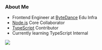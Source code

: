 ### About Me

- Frontend Engineer at [ByteDance](https://bytedance.com/) Edu Infra
- [Node.js](https://github.com/nodejs/node) Core Collaborator
- [TypeScript](https://github.com/microsoft/TypeScript) Contributor
- Currently learning TypeScript Internal

<!--
- 🔭 I’m currently working on ...
- 🌱 I’m currently learning ...
- 👯 I’m looking to collaborate on ...
- 🤔 I’m looking for help with ...
- 💬 Ask me about ...
- 📫 How to reach me: ...
- 😄 Pronouns: ...
- ⚡ Fun fact: ...
-->

<!-- ![](https://visitor-badge.glitch.me/badge?page_id=ZYSzys.ZYSzys) -->

<div>
  <img src="https://github-readme-stats.vercel.app/api/wakatime?username=ZYSzys&layout=compact&theme=material-palenight" />
</div>
